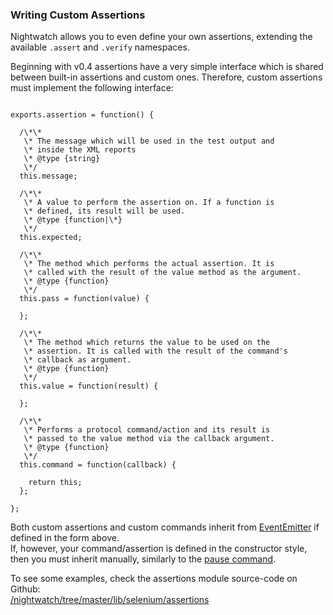 ### Writing Custom Assertions

Nightwatch allows you to even define your own assertions, extending the available `.assert` and `.verify` namespaces.

Beginning with v0.4 assertions have a very simple interface which is shared between built-in assertions and custom ones. Therefore, custom assertions must implement the following interface:

<div class="sample-test" style="width: 500px">

<pre data-language="javascript"><code class="language-javascript">
exports.assertion = function() {

  /\*\*
   \* The message which will be used in the test output and
   \* inside the XML reports
   \* @type {string}
   \*/
  this.message;

  /\*\*
   \* A value to perform the assertion on. If a function is
   \* defined, its result will be used.
   \* @type {function|\*}
   \*/
  this.expected;

  /\*\*
   \* The method which performs the actual assertion. It is
   \* called with the result of the value method as the argument.
   \* @type {function}
   \*/
  this.pass = function(value) {

  };

  /\*\*
   \* The method which returns the value to be used on the
   \* assertion. It is called with the result of the command's
   \* callback as argument.
   \* @type {function}
   \*/
  this.value = function(result) {

  };

  /\*\*
   \* Performs a protocol command/action and its result is
   \* passed to the value method via the callback argument.
   \* @type {function}
   \*/
  this.command = function(callback) {

    return this;
  };

};</code></pre>

</div>

<p class="alert alert-success">Both custom assertions and custom commands inherit from <a href="http://nodejs.org/api/events.html" target="_blank">EventEmitter</a> if defined in the form above.<br>
If, however, your command/assertion is defined in the constructor style, then you must inherit manually, similarly to the <a href="https://github.com/beatfactor/nightwatch/blob/master/lib/api/client-commands/pause.js" target="_blank">pause command</a>.</p>

<p class="alert alert-info">To see some examples, check the assertions module source-code on Github:<br><a href="https://github.com/beatfactor/nightwatch/tree/master/lib/api/assertions" target="_blank">/nightwatch/tree/master/lib/selenium/assertions</a></p>

